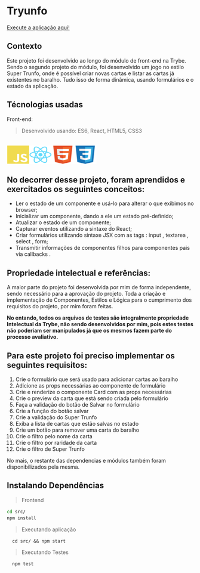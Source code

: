 # Tryunfo

<a href="https://rafaelimaf.github.io/project-tryunfo/" >Execute a aplicação aqui!<a>

## Contexto
Este projeto foi desenvolvido ao longo do módulo de front-end na Trybe. Sendo o segundo projeto do módulo, foi desenvolvido um jogo no estilo Super Trunfo, onde é possível criar novas cartas e listar as cartas já existentes no baralho. Tudo isso de forma dinâmica, usando formulários e o estado da aplicação.

## Técnologias usadas

Front-end:
> Desenvolvido usando: ES6, React, HTML5, CSS3
<div style="display: inline_block"><br>
  <img align="left" height="50" width="60" src="https://raw.githubusercontent.com/devicons/devicon/master/icons/javascript/javascript-plain.svg">
  <img align="left" height="50" width="60" src="https://raw.githubusercontent.com/devicons/devicon/master/icons/react/react-original.svg">
  <img align="left" height="50" width="60" src="https://raw.githubusercontent.com/devicons/devicon/master/icons/html5/html5-original.svg">
  <img align="left" height="50" width="60" src="https://raw.githubusercontent.com/devicons/devicon/master/icons/css3/css3-original.svg">
</div>
</br>
</br>
</br>

## No decorrer desse projeto, foram aprendidos e exercitados os seguintes conceitos:
- Ler o estado de um componente e usá-lo para alterar o que exibimos no browser;
- Inicializar um componente, dando a ele um estado pré-definido;
- Atualizar o estado de um componente;
- Capturar eventos utilizando a sintaxe do React;
- Criar formulários utilizando sintaxe JSX com as tags : input , textarea , select , form;
- Transmitir informações de componentes filhos para componentes pais via callbacks .

## Propriedade intelectual e referências:
A maior parte do projeto foi desenvolvida por mim de forma independente, sendo necessário para a aprovação do projeto. Toda a criação e implementação de Componentes, Estilos e Lógica para o cumprimento dos requisitos do projeto, por mim foram feitas.

**No entando, todos os arquivos de testes são integralmente propriedade Intelectual da Trybe, não sendo desenvolvidos por mim, pois estes testes não poderiam ser manipulados já que os mesmos fazem parte do processo avaliativo.**

## Para este projeto foi preciso implementar os seguintes requisitos:
  1. Crie o formulário que será usado para adicionar cartas ao baralho
  2. Adicione as props necessárias ao componente de formulário
  3. Crie e renderize o componente Card com as props necessárias
  4. Crie o preview da carta que está sendo criada pelo formulário
  5. Faça a validação do botão de Salvar no formulário
  6. Crie a função do botão salvar
  7. Crie a validação do Super Trunfo
  8. Exiba a lista de cartas que estão salvas no estado
  9. Crie um botão para remover uma carta do baralho
  10. Crie o filtro pelo nome da carta
  11. Crie o filtro por raridade da carta
  12. Crie o filtro de Super Trunfo


No mais, o restante das dependencias e módulos também foram disponibilizados pela mesma.


## Instalando Dependências

> Frontend
```bash
cd src/
npm install
``` 
> Executando aplicação
  ```
    cd src/ && npm start
  ```
> Executando Testes

  ```
    npm test
  ```
